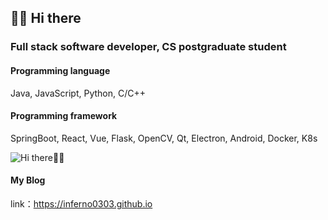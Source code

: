 ## 👋👋 Hi there

### Full stack software developer, CS postgraduate student

#### Programming language

Java, JavaScript, Python, C/C++

#### Programming framework

SpringBoot, React, Vue, Flask, OpenCV, Qt, Electron, Android, Docker, K8s

![Hi there👋👋](https://github-readme-stats.vercel.app/api?username=inferno0303)

#### My Blog

link：https://inferno0303.github.io
